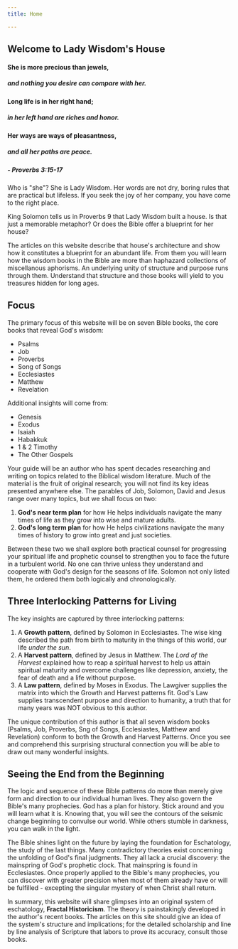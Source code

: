 ```yaml
---
title: Home

---
```

## Welcome to Lady Wisdom's House

#### She is more precious than jewels,
##### and nothing you desire can compare with her.
#### Long life is in her right hand;
##### in her left hand are riches and honor.
#### Her ways are ways of pleasantness,
##### and all her paths are peace.
##### - Proverbs 3:15-17

Who is "she"? She is Lady Wisdom. Her words are not dry, boring rules that are practical but lifeless. If you seek the joy of her company, you have come to the right place.

King Solomon tells us in Proverbs 9 that Lady Wisdom built a house. Is that just a memorable metaphor? Or does the Bible offer a blueprint for her house?

The articles on this website describe that house's architecture and show how it constitutes a blueprint for an abundant life. From them you will learn how the wisdom books in the Bible are more than haphazard collections of miscellanous aphorisms. An underlying unity of structure and purpose runs through them. Understand that structure and those books will yield to you treasures hidden for long ages.

## Focus

The primary focus of this website will be on seven Bible books, the core books that reveal God's wisdom:

  - Psalms
  - Job
  - Proverbs
  - Song of Songs
  - Ecclesiastes
  - Matthew
  - Revelation

Additional insights will come from:

  - Genesis
  - Exodus
  - Isaiah
  - Habakkuk
  - 1 & 2 Timothy
  - The Other Gospels

Your guide will be an author who has spent decades researching and writing on topics related to the Biblical wisdom literature. Much of the material is the fruit of original research; you will not find its key ideas presented anywhere else. The parables of Job, Solomon, David and Jesus range over many topics, but we shall focus on two:

 1. **God's near term plan** for how He helps individuals navigate the many times of life as they grow into wise and mature adults.
 2. **God's long term plan** for how He helps civilizations navigate the many times of history to grow into great and just societies.

Between these two we shall explore both practical counsel for progressing your spiritual life and prophetic counsel to strengthen you to face the future in a turbulent world. No one can thrive unless they understand and cooperate with God's design for the seasons of life. Solomon not only listed them, he ordered them both logically and chronologically. 

## Three Interlocking Patterns for Living

The key insights are captured by three interlocking patterns:

1. A **Growth pattern**, defined by Solomon in Ecclesiastes. The wise king described the path from birth to maturity in the things of this world, our life *under the sun*. 
2. A **Harvest pattern**, defined by Jesus in Matthew. The *Lord of the Harvest* explained how to reap a spiritual harvest to help us attain spiritual maturity and overcome challenges like depression, anxiety, the fear of death and a life without purpose. 
3. A **Law pattern**, defined by Moses in Exodus. The Lawgiver supplies the matrix into which the Growth and Harvest patterns fit. God's Law supplies transcendent purpose and direction to humanity, a truth that for many years was NOT obvious to this author.

The unique contribution of this author is that all seven wisdom books (Psalms, Job, Proverbs, Sng of Songs, Ecclesiastes, Matthew and Revelation) conform to both the Growth and Harvest Patterns. Once you see and comprehend this surprising structural connection you will be able to draw out many wonderful insights.

## Seeing the End from the Beginning

The logic and sequence of these Bible patterns do more than merely give form and direction to our individual human lives. They also govern the Bible's many prophecies. God has a plan for history. Stick around and you will learn what it is. Knowing that, you will see the contours of the seismic change beginning to convulse our world. While others stumble in darkness, you can walk in the light.

The Bible shines light on the future by laying the foundation for Eschatology, the study of the last things. Many contradictory theories exist concerning the unfolding of God's final judgments. They all lack a crucial discovery: the mainspring of God's prophetic clock. That mainspring is found in Ecclesiastes. Once properly applied to the Bible's many prophecies, you can discover with greater precision when most of them already have or will be fulfilled - excepting the singular mystery of when Christ shall return. 

In summary, this website will share glimpses into an original system of eschatology, **Fractal Historicism**. The theory is painstakingly developed in the author's recent books. The articles on this site should give an idea of the system's structure and implications; for the detailed scholarship and line by line analysis of Scripture that labors to prove its accuracy, consult those books.

